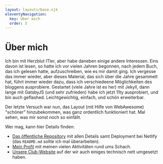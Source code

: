 ```yaml
---
layout: layouts/base.njk
eleventyNavigation:
  key: Über mich
  order: 3
---
```

# Über mich

Ich bin mit Herzblut ITler, aber habe daneben einige andere Interessen. Eins davon ist lesen, so hatte ich vor vielen Jahren begonnen, nach jedem Buch, das ich gelesen hatte, aufzuschreiben, wie es mir damit ging. Ich vergesse das immer wieder, aber dieses Material, das sich über die Jahre gesammelt hat, führt immer wieder dazu, dass ich verschiedeene Möglichkeiten des bloggens ausprobiere. Gestartet (viele Jahre ist es her) mit Jekyll, dann lange mit GatsbyJS (und sehr zufrieden) habe ich jetzt 11ty ausprobiert, und bin auch geflashed. Leichtgewichtig, einfach, und schön erweiterbar.

Der letzte Versuch war nun, das Layout (mit Hilfe von WebAwesome) "schöner" hinzubekommen, was ganz ordentlich funktioniert hat. Mal sehen, was mir sonst noch so einfällt.

Wer mag, kann hier Details finden:

* [Das öffentliche Repository](https://github.com/mliebelt/mliebelts-blog-11ty) mit allen Details samt Deployment bei Netlify (das `README.md` sollte ich mal überarbeiten).
* [Mein Profil](https://github.com/mliebelt) mit meinen vielen Aktivitäten rund ums Schach.
* [Unsere Club-Website](https://schachclub-stetten.de/) auf der wir auch einiges technisch nett umgesetzt haben.
